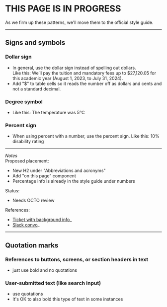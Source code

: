 # THIS PAGE IS IN PROGRESS #

As we firm up these patterns, we'll move them to the official style guide.
___________________

 

## Signs and symbols

### Dollar sign
- In general, use the dollar sign instead of spelling out dollars.  
Like this: We’ll pay the tuition and mandatory fees up to $27,120.05 for this academic year (August 1, 2023, to July 31, 2024).
- Add "$" to table cells so it reads the number off as dollars and cents and not a standard decimal.

### Degree symbol
- Like this: The temperature was 5°C

### Percent sign 
- When using percent with a number, use the percent sign.
Like this: 10% disability rating 

-----

*Notes*  
Proposed placement: 
- New H2 under "Abbreviations and acronyms" 
- Add "on this page" component
- Percentage info is already in the style guide under numbers

Status:
- Needs OCTO review

References:
- [Ticket with background info](https://github.com/orgs/department-of-veterans-affairs/projects/929/views/11?pane=issue&itemId=36550184)_
- [Slack convo](https://dsva.slack.com/archives/C03MP8MEPCN/p1686574822765079)_


-----


## Quotation marks 

### References to buttons, screens, or section headers in text
- just use bold and no quotations
  
### User-submitted text (like search input)
- use quotations
- It's OK to also bold this type of text in some instances

